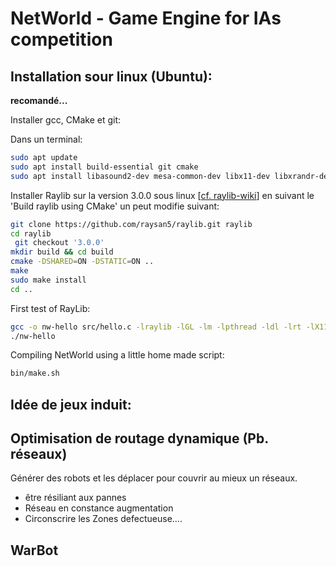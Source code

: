 # NetWorld - Game Engine for IAs competition



## Installation sour linux (Ubuntu):

**recomandé...**

Installer gcc, CMake et git:

Dans un terminal:

```bash
sudo apt update
sudo apt install build-essential git cmake
sudo apt install libasound2-dev mesa-common-dev libx11-dev libxrandr-dev libxi-dev xorg-dev libgl1-mesa-dev libglu1-mesa-dev
```

Installer Raylib sur la version 3.0.0 sous linux [[cf. raylib-wiki](https://github.com/raysan5/raylib/wiki/Working-on-GNU-Linux)] en suivant le 'Build raylib using CMake' un peut modifie suivant:

```bash
git clone https://github.com/raysan5/raylib.git raylib
cd raylib
 git checkout '3.0.0'
mkdir build && cd build
cmake -DSHARED=ON -DSTATIC=ON ..
make
sudo make install
cd ..
```

First test of RayLib:

```bash
gcc -o nw-hello src/hello.c -lraylib -lGL -lm -lpthread -ldl -lrt -lX11
./nw-hello
```

Compiling NetWorld using a little home made script:

```bash
bin/make.sh
```

## Idée de jeux induit:


## Optimisation de routage dynamique (Pb. réseaux)

Générer des robots et les déplacer pour couvrir au mieux un réseaux.

- être résiliant aux pannes
- Réseau en constance augmentation
- Circonscrire les Zones defectueuse....

## WarBot
